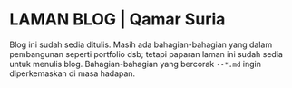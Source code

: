 # LAMAN BLOG | Qamar Suria

Blog ini sudah sedia ditulis. Masih ada bahagian-bahagian yang dalam pembangunan seperti portfolio dsb; tetapi paparan laman ini sudah sedia untuk menulis blog. Bahagian-bahagian yang bercorak `--*.md` ingin diperkemaskan di masa hadapan.